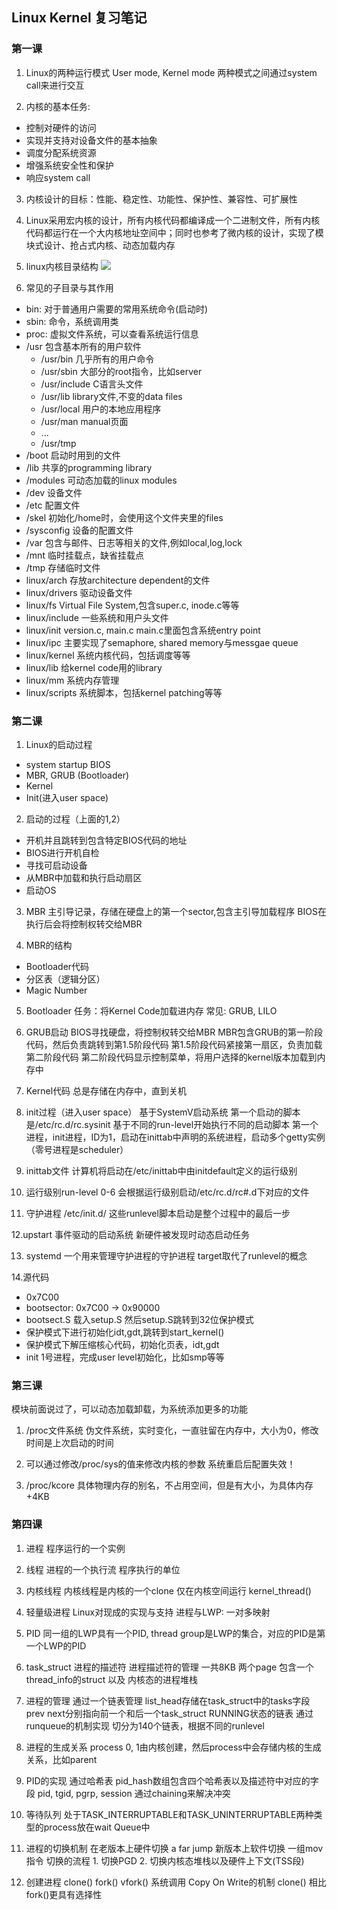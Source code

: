 ## Linux Kernel 复习笔记

### 第一课
1. Linux的两种运行模式 User mode, Kernel mode 两种模式之间通过system call来进行交互

2. 内核的基本任务:
* 控制对硬件的访问
* 实现并支持对设备文件的基本抽象
* 调度分配系统资源
* 增强系统安全性和保护
* 响应system call

3. 内核设计的目标：性能、稳定性、功能性、保护性、兼容性、可扩展性

4. Linux采用宏内核的设计，所有内核代码都编译成一个二进制文件，所有内核代码都运行在一个大内核地址空间中；同时也参考了微内核的设计，实现了模块式设计、抢占式内核、动态加载内存

5. linux内核目录结构
![](https://www.google.com/url?sa=i&source=images&cd=&cad=rja&uact=8&ved=2ahUKEwi34Z_2uOjiAhUOVt8KHYPSCdQQjRx6BAgBEAU&url=%2Furl%3Fsa%3Di%26source%3Dimages%26cd%3D%26ved%3D%26url%3D%252Furl%253Fsa%253Di%2526source%253Dimages%2526cd%253D%2526ved%253D%2526url%253Dhttps%25253A%25252F%25252Fslideplayer.com%25252Fslide%25252F4795346%25252F%2526psig%253DAOvVaw3Zkp0mlnafXhBNbCfcTwe9%2526ust%253D1560583491821624%26psig%3DAOvVaw3Zkp0mlnafXhBNbCfcTwe9%26ust%3D1560583491821624&psig=AOvVaw3Zkp0mlnafXhBNbCfcTwe9&ust=1560583491821624)

6. 常见的子目录与其作用
* bin: 对于普通用户需要的常用系统命令(启动时)
* sbin: 命令，系统调用类
* proc: 虚拟文件系统，可以查看系统运行信息
* /usr 包含基本所有的用户软件
  * /usr/bin 几乎所有的用户命令
  * /usr/sbin 大部分的root指令，比如server
  * /usr/include C语言头文件
  * /usr/lib library文件,不变的data files
  * /usr/local 用户的本地应用程序
  * /usr/man manual页面
  * ...
  * /usr/tmp 
* /boot 启动时用到的文件
* /lib 共享的programming library
* /modules 可动态加载的linux modules
* /dev 设备文件
* /etc 配置文件
* /skel 初始化/home时，会使用这个文件夹里的files
* /sysconfig 设备的配置文件
* /var 包含与邮件、日志等相关的文件,例如local,log,lock
* /mnt 临时挂载点，缺省挂载点
* /tmp 存储临时文件
* linux/arch 存放architecture dependent的文件
* linux/drivers 驱动设备文件
* linux/fs Virtual File System,包含super.c, inode.c等等
* linux/include 一些系统和用户头文件
* linux/init version.c, main.c main.c里面包含系统entry point
* linux/ipc 主要实现了semaphore, shared memory与messgae queue
* linux/kernel 系统内核代码，包括调度等等
* linux/lib 给kernel code用的library
* linux/mm 系统内存管理
* linux/scripts 系统脚本，包括kernel patching等等

### 第二课
1. Linux的启动过程
* system startup BIOS
* MBR, GRUB (Bootloader)
* Kernel
* Init(进入user space)

2. 启动的过程（上面的1,2）
* 开机并且跳转到包含特定BIOS代码的地址
* BIOS进行开机自检
* 寻找可启动设备
* 从MBR中加载和执行启动扇区
* 启动OS

3. MBR
主引导记录，存储在硬盘上的第一个sector,包含主引导加载程序
BIOS在执行后会将控制权转交给MBR

4. MBR的结构
* Bootloader代码
* 分区表（逻辑分区）
* Magic Number

5. Bootloader
任务：将Kernel Code加载进内存
常见: GRUB, LILO

6. GRUB启动
BIOS寻找硬盘，将控制权转交给MBR
MBR包含GRUB的第一阶段代码，然后负责跳转到第1.5阶段代码
第1.5阶段代码紧接第一扇区，负责加载第二阶段代码
第二阶段代码显示控制菜单，将用户选择的kernel版本加载到内存中

7. Kernel代码
总是存储在内存中，直到关机

8. init过程（进入user space）
基于SystemV启动系统
第一个启动的脚本是/etc/rc.d/rc.sysinit
基于不同的run-level开始执行不同的启动脚本
第一个进程，init进程，ID为1，启动在inittab中声明的系统进程，启动多个getty实例（零号进程是scheduler）

9. inittab文件
计算机将启动在/etc/inittab中由initdefault定义的运行级别

10. 运行级别run-level
0-6
会根据运行级别启动/etc/rc.d/rc#.d下对应的文件

11. 守护进程
/etc/init.d/
这些runlevel脚本启动是整个过程中的最后一步

12.upstart
事件驱动的启动系统
新硬件被发现时动态启动任务

13. systemd 
一个用来管理守护进程的守护进程
target取代了runlevel的概念

14.源代码
* 0x7C00
* bootsector: 0x7C00 -> 0x90000
* bootsect.S 载入setup.S 然后setup.S跳转到32位保护模式
* 保护模式下进行初始化idt,gdt,跳转到start_kernel()
* 保护模式下解压缩核心代码，初始化页表，idt,gdt
* init 1号进程，完成user level初始化，比如smp等等


### 第三课
模块前面说过了，可以动态加载卸载，为系统添加更多的功能

1. /proc文件系统
伪文件系统，实时变化，一直驻留在内存中，大小为0，修改时间是上次启动的时间

2. 可以通过修改/proc/sys的值来修改内核的参数 系统重启后配置失效！

3. /proc/kcore 具体物理内存的别名，不占用空间，但是有大小，为具体内存+4KB

### 第四课
1. 进程 程序运行的一个实例
2. 线程 进程的一个执行流 程序执行的单位
3. 内核线程
内核线程是内核的一个clone 仅在内核空间运行 kernel_thread()
4. 轻量级进程 Linux对现成的实现与支持
进程与LWP: 一对多映射

5. PID 同一组的LWP具有一个PID, thread group是LWP的集合，对应的PID是第一个LWP的PID
6. task_struct 进程的描述符
进程描述符的管理 一共8KB 两个page 包含一个thread_info的struct 以及 内核态的进程堆栈

7. 进程的管理
通过一个链表管理 list_head存储在task_struct中的tasks字段 prev next分别指向前一个和后一个task_struct 
RUNNING状态的链表 通过runqueue的机制实现 切分为140个链表，根据不同的runlevel

8. 进程的生成关系
process 0, 1由内核创建，然后process中会存储内核的生成关系，比如parent 

9. PID的实现
通过哈希表 pid_hash数组包含四个哈希表以及描述符中对应的字段 pid, tgid, pgrp, session
通过chaining来解决冲突
10. 等待队列
处于TASK_INTERRUPTABLE和TASK_UNINTERRUPTABLE两种类型的process放在wait Queue中

11. 进程的切换机制
在老版本上硬件切换 a far jump
新版本上软件切换 一组mov指令
切换的流程 1. 切换PGD 2. 切换内核态堆栈以及硬件上下文(TSS段)

12. 创建进程
clone() fork() vfork() 系统调用 
Copy On Write的机制
clone() 相比fork()更具有选择性

### 



